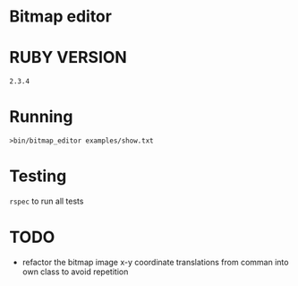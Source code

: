 # Bitmap editor

# RUBY VERSION

`2.3.4`

# Running

`>bin/bitmap_editor examples/show.txt`

# Testing

`rspec` to run all tests


# TODO 

- refactor the bitmap image x-y coordinate translations from comman into own class to avoid repetition

